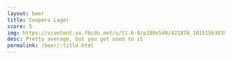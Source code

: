 ```yaml
---
layout: beer
title: Coopers Lager
score: 5
img: https://scontent.xx.fbcdn.net/v/t1.0-0/p180x540/421878_10151563839458745_1540530586_n.jpg?oh=9bb55b0e4e2e7e46e50ebe3f7170a036&oe=58D42EA3
desc: Pretty average, but you get used to it
permalink: /beer/:title.html
---
```

